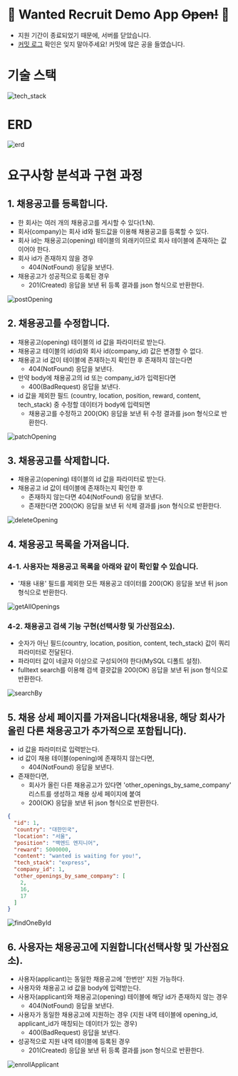 # 🐳 Wanted Recruit Demo App ~~Open!~~ 🐳

- 지원 기간이 종료되었기 때문에, 서버를 닫았습니다.
- [커밋 로그](https://github.com/jimyungkoh/wanted_pre_onboarding/commits) 확인은 잊지 말아주세요! 커밋에 많은 공을 들였습니다.

# 기술 스택

![tech_stack](https://user-images.githubusercontent.com/30682847/186264967-64cf4c71-a56a-4b5a-b1b9-036fe02d5f21.png)

# ERD

![erd](https://user-images.githubusercontent.com/30682847/186382296-7db72ff6-d2e5-439b-8517-30b31e3dee9a.png)

# 요구사항 분석과 구현 과정

## 1. 채용공고를 등록합니다.

- 한 회사는 여러 개의 채용공고를 게시할 수 있다(1:N).
- 회사(company)는 회사 id와 필드값을 이용해 채용공고를 등록할 수 있다.
- 회사 id는 채용공고(opening) 테이블의 외래키이므로 회사 테이블에 존재하는 값이어야 한다.
- 회사 id가 존재하지 않을 경우
  - 404(NotFound) 응답을 보낸다.
- 채용공고가 성공적으로 등록된 경우
  - 201(Created) 응답을 보낸 뒤 등록 결과를 json 형식으로 반환한다.

![postOpening](https://user-images.githubusercontent.com/30682847/186269005-45f1acc1-f0a4-4fb4-95e6-1c87baa59a70.png)

## 2. 채용공고를 수정합니다.

- 채용공고(opening) 테이블의 id 값을 파라미터로 받는다.
- 채용공고 테이블의 id(id)와 회사 id(company_id) 값은 변경할 수 없다.
- 채용공고 id 값이 테이블에 존재하는지 확인한 후 존재하지 않는다면
    - 404(NotFound) 응답을 보낸다.
- 만약 body에 채용공고의 id 또는 company_id가 입력된다면
    - 400(BadRequest) 응답을 보낸다.
- id 값을 제외한 필드 (country, location, position, reward, content, tech_stack) 중 수정할 데이터가 body에 입력되면
    - 채용공고를 수정하고 200(OK) 응답을 보낸 뒤 수정 결과를 json 형식으로 반환한다.

![patchOpening](https://user-images.githubusercontent.com/30682847/186272000-a8904ce5-c56c-46ac-bbbf-bafb54ee072f.png)

## 3. 채용공고를 삭제합니다.

- 채용공고(opening) 테이블의 id 값을 파라미터로 받는다.
- 채용공고 id 값이 테이블에 존재하는지 확인한 후
    - 존재하지 않는다면 404(NotFound) 응답을 보낸다.
    - 존재한다면 200(OK) 응답을 보낸 뒤 삭제 결과를 json 형식으로 반환한다.

![deleteOpening](https://user-images.githubusercontent.com/30682847/186272818-fc2fa54e-9f87-4e3c-83a7-8c8f65ae9ad1.png)

## 4. 채용공고 목록을 가져옵니다.

### 4-1. 사용자는 채용공고 목록을 아래와 같이 확인할 수 있습니다.

- '채용 내용' 필드를 제외한 모든 채용공고 데이터를 200(OK) 응답을 보낸 뒤 json 형식으로 반환한다.

![getAllOpenings](https://user-images.githubusercontent.com/30682847/186274364-a984141f-f926-445b-88cd-bd204c8a5a63.png)

### 4-2. 채용공고 검색 기능 구현(선택사항 및 가산점요소).

- 숫자가 아닌 필드(country, location, position, content, tech_stack) 값이 쿼리 파라미터로 전달된다.
- 파라미터 값이 네글자 이상으로 구성되어야 한다(MySQL 디폴트 설정).
- fulltext search를 이용해 검색 결괏값을 200(OK) 응답을 보낸 뒤 json 형식으로 반환한다.

![searchBy](https://user-images.githubusercontent.com/30682847/186275129-6db2d346-26cf-4926-af70-2cf0a1c020bb.png)

## 5. 채용 상세 페이지를 가져옵니다(채용내용, 해당 회사가 올린 다른 채용공고가 추가적으로 포함됩니다).

- id 값을 파라미터로 입력받는다.
- id 값이 채용 테이블(opening)에 존재하지 않는다면,
  - 404(NotFound) 응답을 보낸다.
- 존재한다면,
  - 회사가 올린 다른 채용공고가 있다면 'other_openings_by_same_company' 리스트를 생성하고 채용 상세 페이지에 붙여 
  - 200(OK) 응답을 보낸 뒤 json 형식으로 반환한다.

```json
{
  "id": 1,
  "country": "대한민국",
  "location": "서울",
  "position": "백엔드 엔지니어",
  "reward": 5000000,
  "content": "wanted is waiting for you!",
  "tech_stack": "express",
  "company_id": 1,
  "other_openings_by_same_company": [
    2,
    16,
    17
  ]
}
```

![findOneById](https://user-images.githubusercontent.com/30682847/186276738-4a775850-7218-48c8-8a2a-0c3bfd177c74.png)

## 6. 사용자는 채용공고에 지원합니다(선택사항 및 가산점요소).

- 사용자(applicant)는 동일한 채용공고에 '한번만' 지원 가능하다.
- 사용자와 채용공고 id 값을  body에 입력받는다.
- 사용자(applicant)와 채용공고(opening) 테이블에 해당 id가 존재하지 않는 경우
  - 404(NotFound) 응답을 보낸다.
- 사용자가 동일한 채용공고에 지원하는 경우 (지원 내역 테이블에 opening_id, applicant_id가 매칭되는 데이터가 있는 경우)
  - 400(BadRequest) 응답을 보낸다.
- 성공적으로 지원 내역 테이블에 등록된 경우
  - 201(Created) 응답을 보낸 뒤 등록 결과를 json 형식으로 반환한다.

![enrollApplicant](https://user-images.githubusercontent.com/30682847/186277678-6919b139-3510-4a6b-b058-ddd512e09db7.png)
